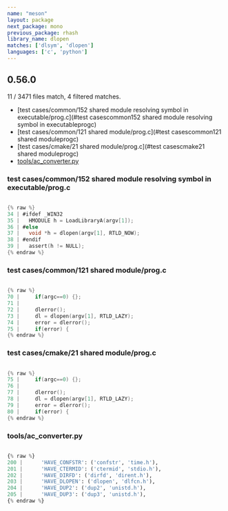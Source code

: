 ```yaml
---
name: "meson"
layout: package
next_package: mono
previous_package: rhash
library_name: dlopen
matches: ['dlsym', 'dlopen']
languages: ['c', 'python']
---
```

## 0.56.0
11 / 3471 files match, 4 filtered matches.

 - [test cases/common/152 shared module resolving symbol in executable/prog.c](#test casescommon152 shared module resolving symbol in executableprogc)
 - [test cases/common/121 shared module/prog.c](#test casescommon121 shared moduleprogc)
 - [test cases/cmake/21 shared module/prog.c](#test casescmake21 shared moduleprogc)
 - [tools/ac_converter.py](#toolsac_converterpy)

### test cases/common/152 shared module resolving symbol in executable/prog.c

```c

{% raw %}
34 | #ifdef _WIN32
35 |   HMODULE h = LoadLibraryA(argv[1]);
36 | #else
37 |   void *h = dlopen(argv[1], RTLD_NOW);
38 | #endif
39 |   assert(h != NULL);
{% endraw %}

```
### test cases/common/121 shared module/prog.c

```c

{% raw %}
70 |     if(argc==0) {};
71 | 
72 |     dlerror();
73 |     dl = dlopen(argv[1], RTLD_LAZY);
74 |     error = dlerror();
75 |     if(error) {
{% endraw %}

```
### test cases/cmake/21 shared module/prog.c

```c

{% raw %}
75 |     if(argc==0) {};
76 | 
77 |     dlerror();
78 |     dl = dlopen(argv[1], RTLD_LAZY);
79 |     error = dlerror();
80 |     if(error) {
{% endraw %}

```
### tools/ac_converter.py

```python

{% raw %}
200 |      'HAVE_CONFSTR': ('confstr', 'time.h'),
201 |      'HAVE_CTERMID': ('ctermid', 'stdio.h'),
202 |      'HAVE_DIRFD': ('dirfd', 'dirent.h'),
203 |      'HAVE_DLOPEN': ('dlopen', 'dlfcn.h'),
204 |      'HAVE_DUP2': ('dup2', 'unistd.h'),
205 |      'HAVE_DUP3': ('dup3', 'unistd.h'),
{% endraw %}

```